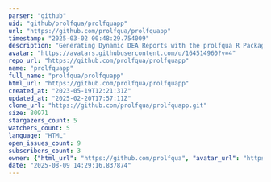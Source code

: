 ```yaml
---
parser: "github"
uid: "github/prolfqua/prolfquapp"
url: "https://github.com/prolfqua/prolfquapp"
timestamp: "2025-03-02 00:48:29.754009"
description: "Generating Dynamic DEA Reports with the prolfqua R Package"
avatar: "https://avatars.githubusercontent.com/u/164514960?v=4"
repo_url: "https://github.com/prolfqua/prolfquapp"
name: "prolfquapp"
full_name: "prolfqua/prolfquapp"
html_url: "https://github.com/prolfqua/prolfquapp"
created_at: "2023-05-19T12:21:31Z"
updated_at: "2025-02-20T17:57:11Z"
clone_url: "https://github.com/prolfqua/prolfquapp.git"
size: 80971
stargazers_count: 5
watchers_count: 5
language: "HTML"
open_issues_count: 9
subscribers_count: 3
owner: {"html_url": "https://github.com/prolfqua", "avatar_url": "https://avatars.githubusercontent.com/u/164514960?v=4", "login": "prolfqua", "type": "Organization"}
date: "2025-08-09 14:29:16.837874"
---
```

